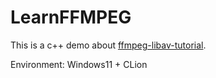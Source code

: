 # LearnFFMPEG
This is a c++ demo about [ffmpeg-libav-tutorial](https://github.com/leandromoreira/ffmpeg-libav-tutorial).

Environment: Windows11 + CLion

